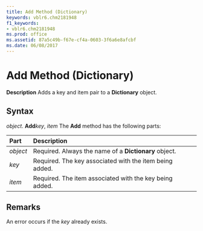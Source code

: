 ```yaml
---
title: Add Method (Dictionary)
keywords: vblr6.chm2181948
f1_keywords:
- vblr6.chm2181948
ms.prod: office
ms.assetid: 87a5c49b-f67e-cf4a-0603-3f6a6e8afcbf
ms.date: 06/08/2017
---
```



# Add Method (Dictionary)



 **Description**
Adds a key and item pair to a  **Dictionary** object.

## Syntax

_object_. **Add**_key_, _item_
The  **Add** method has the following parts:


|**Part**|**Description**|
|:-----|:-----|
| _object_|Required. Always the name of a  **Dictionary** object.|
| _key_|Required. The key associated with the item being added.|
| _item_|Required. The item associated with the key being added.|

## Remarks

An error occurs if the  _key_ already exists.

